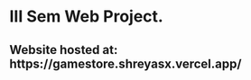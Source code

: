 <h1>III Sem Web Project.<br/></h1>
<h2>Website hosted at: https://gamestore.shreyasx.vercel.app/</h2>
